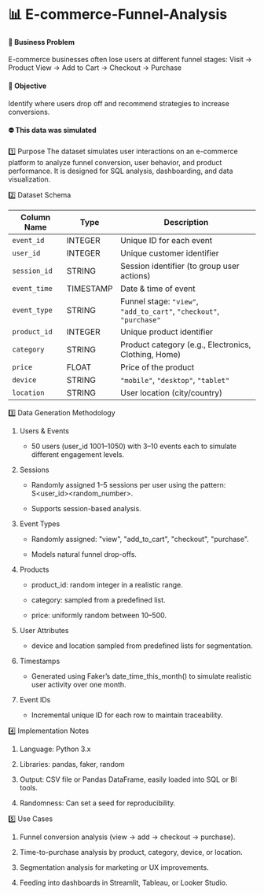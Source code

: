# 📊 E-commerce-Funnel-Analysis

#### 🤌 Business Problem
E-commerce businesses often lose users at different funnel stages:
Visit → Product View → Add to Cart → Checkout → Purchase

#### 📌 Objective 
Identify where users drop off and recommend strategies to increase conversions.

#### ⛔️ This data was simulated
1️⃣ Purpose
The dataset simulates user interactions on an e-commerce platform to analyze funnel conversion, user behavior, and product performance. It is designed for SQL analysis, dashboarding, and data visualization.

2️⃣ Dataset Schema

| Column Name  | Type      | Description                                                         |
| ------------ | --------- | ------------------------------------------------------------------- |
| `event_id`   | INTEGER   | Unique ID for each event                                            |
| `user_id`    | INTEGER   | Unique customer identifier                                          |
| `session_id` | STRING    | Session identifier (to group user actions)                          |
| `event_time` | TIMESTAMP | Date & time of event                                                |
| `event_type` | STRING    | Funnel stage: `"view"`, `"add_to_cart"`, `"checkout"`, `"purchase"` |
| `product_id` | INTEGER   | Unique product identifier                                           |
| `category`   | STRING    | Product category (e.g., Electronics, Clothing, Home)                |
| `price`      | FLOAT     | Price of the product                                                |
| `device`     | STRING    | `"mobile"`, `"desktop"`, `"tablet"`                                 |
| `location`   | STRING    | User location (city/country)                                        |

3️⃣ Data Generation Methodology

1. Users & Events

   * 50 users (user_id 1001–1050) with 3–10 events each to simulate different engagement levels.

2. Sessions

   * Randomly assigned 1–5 sessions per user using the pattern: S<user_id><random_number>.

   * Supports session-based analysis.

3. Event Types

   * Randomly assigned: "view", "add_to_cart", "checkout", "purchase".

   * Models natural funnel drop-offs.

4. Products

   * product_id: random integer in a realistic range.

   * category: sampled from a predefined list.

   * price: uniformly random between $10–$500.

5. User Attributes

   * device and location sampled from predefined lists for segmentation.

6. Timestamps

   * Generated using Faker’s date_time_this_month() to simulate realistic user activity over one month.

7. Event IDs

   * Incremental unique ID for each row to maintain traceability.

4️⃣ Implementation Notes

1. Language: Python 3.x

2. Libraries: pandas, faker, random

3. Output: CSV file or Pandas DataFrame, easily loaded into SQL or BI tools.

4. Randomness: Can set a seed for reproducibility.

5️⃣ Use Cases

1. Funnel conversion analysis (view → add → checkout → purchase).

2. Time-to-purchase analysis by product, category, device, or location.

3. Segmentation analysis for marketing or UX improvements.

4. Feeding into dashboards in Streamlit, Tableau, or Looker Studio.

